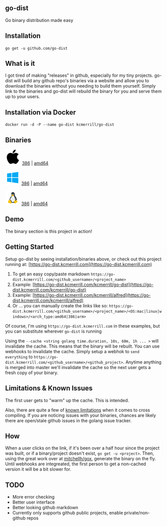 ## go-dist
Go binary distribution made easy

## Installation
`go get -u github.com/go-dist`

## What is it
I got tired of making "releases" in github, especially for my tiny projects. go-dist will build any github repo's binaries via a website and allow you to download the binaries without you needing to build them yourself. Simply link to the binaries and go-dist will rebuild the binary for you and serve them up to your users.

## Installation via Docker
`docker run -d -P --name go-dist kcmerrill/go-dist`

## Binaries
![Mac OSX](https://raw.githubusercontent.com/kcmerrill/go-dist/master/assets/apple_logo.png "Mac OSX") [386](http://go-dist.kcmerrill.com/kcmerrill/go-dist/mac/386) | [amd64](http://go-dist.kcmerrill.com/kcmerrill/go-dist/mac/amd64)

![Windows](https://raw.githubusercontent.com/kcmerrill/go-dist/master/assets/windows_logo.png "Windows") [386](http://go-dist.kcmerrill.com/kcmerrill/go-dist/windows/386) | [amd64](http://go-dist.kcmerrill.com/kcmerrill/go-dist/windows/amd64)

![Linux](https://raw.githubusercontent.com/kcmerrill/go-dist/master/assets/linux_logo.png "Linux") [386](http://go-dist.kcmerrill.com/kcmerrill/go-dist/linux/386) | [amd64](http://go-dist.kcmerrill.com/kcmerrill/go-dist/linux/amd64)

## Demo
The binary section is this project in action!

## Getting Started
Setup go-dist by seeing installation/binaries above, or check out this project running at: [https://go-dist.kcmerrill.com](https://go-dist.kcmerrill.com)
1. To get an easy copy/paste markdown `https://go-dist.kcmerrill.com/<github_username>/<project_name>`
  1. Example: [https://go-dist.kcmerrill.com/kcmerrill/go-dist](https://go-dist.kcmerrill.com/kcmerrill/go-dist)
  1. Example: [https://go-dist.kcmerrill.com/kcmerrill/alfred](https://go-dist.kcmerrill.com/kcmerrill/alfred)
2. Or ... you can manually create the links like so: `https://go-dist.kcmerrill.com/<github_username>/<project_name>/<OS:mac|linux|windows>/<arch_type:amd64|386|arm>`

Of course, I'm using `https://go-dist.kcmerrill.com` in these examples, but you can substitute wherever `go-dist` is running

Using the `--cache <string golang time.duration, 10s, 60m, 1h ... >` will invalidate the cache. This means that the binary will be rebuilt. You can use webhooks to invalidate the cache. Simply setup a webhok to `send everything` to `https://go-dist.kcmerrill.com/<github_username>/<github_project>`. Anytime anything is merged into master we'll invalidate the cache so the next user gets a fresh copy of your binary.

## Limitations & Known Issues
The first user gets to "warm" up the cache. This is intended.

Also, there are quite a few of [known limitations](https://github.com/golang/go/issues/6376) when it comes to cross compiling. If you are noticing issues with your binaries, chances are likely there are open/stale github issues in the golang issue tracker.

## How
When a user clicks on the link, if it's been over a half hour since the project was built, or if a binary/project doesn't exist, `go get -u <project>`. Then, using the great work over at [mitchellh/gox](https://github.com/mitchellh/gox), generate the binary on the fly. Until webhooks are integreated, the first person to get a non-cached version it will be a bit slower for.

## TODO
* More error checking
* Better user interface
* Better looking github markdown
* Currently only supports github public projects, enable private/non-github repos
